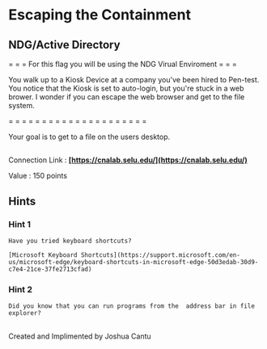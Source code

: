 # Escaping the Containment
## NDG/Active Directory


= = = For this flag you will be using the NDG Virual Enviroment = = =

You walk up to a Kiosk Device at a company you've been hired to Pen-test. You notice that the Kiosk is set to auto-login, but you're stuck in a web brower. I wonder if you can escape the web browser and get to the file system. 

= = = = = = = = = = = = = = = = = = = = =

Your goal is to get to a file on the users desktop. 

##
Connection Link : 
**[https://cnalab.selu.edu/](https://cnalab.selu.edu/)**

Value : 150 points

## Hints

### Hint 1
```
Have you tried keyboard shortcuts?

[Microsoft Keyboard Shortcuts](https://support.microsoft.com/en-us/microsoft-edge/keyboard-shortcuts-in-microsoft-edge-50d3edab-30d9-c7e4-21ce-37fe2713cfad)
```

### Hint 2
```
Did you know that you can run programs from the  address bar in file explorer?
```

##
Created and Implimented by Joshua Cantu